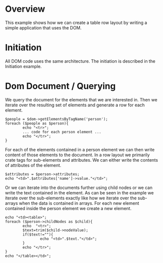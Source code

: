 # Overview
This example shows how we can create a table row layout by writing a simple application that uses the DOM.

# Initiation
All DOM code uses the same architecture. The initiation is described in the Initiation example.

# Dom Document / Querying
We query the document for the elements that we are interested in. Then we iterate over the resulting set of elements and generate a row for each element.
~~~
$people = $dom->getElementsByTagName('person');
foreach ($people as $person){
		echo "<tr>";
		... code for each person element ...
		echo "</tr>";	
}
~~~

For each of the elements contained in a person element we can then write content of those elements to the document.
In a row layout we primarily crate <tr> tags for sub-elements and attributes. We can either write the contents of attributes of the element.

~~~
$attributes = $person->attributes;
echo "<td>".$attributes['name']->value."</td>";
~~~

Or we can iterate into the documents further using child nodes or we can write the text contained in the element. As can be seen in the example we iterate over the sub-elements exactly like how we iterate over the sub-arrays when the data is contained in arrays. For each new element contained inside the person element we create a new <tr> element.
~~~
echo "<td><table>";
foreach ($person->childNodes as $child){
		echo  "<tr>";
		$text=trim($child->nodeValue);
		if($text!=""){
				echo "<td>".$text."</td>";
		}
		echo "</tr>";
}
echo "</table></td>";
~~~
